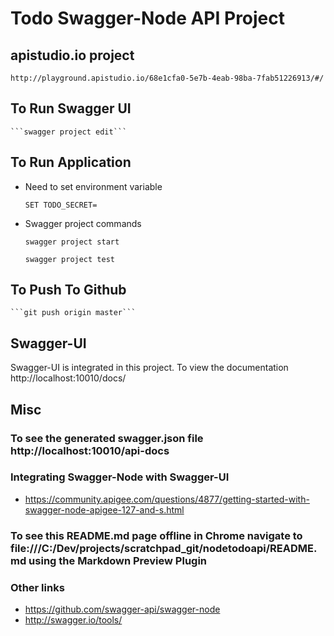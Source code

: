 # Todo Swagger-Node API Project


## apistudio.io project

    http://playground.apistudio.io/68e1cfa0-5e7b-4eab-98ba-7fab51226913/#/

## To Run Swagger UI

    ```swagger project edit```

## To Run Application

* Need to set environment variable

    ```SET TODO_SECRET=```

* Swagger project commands

    ```swagger project start```

    ```swagger project test```



## To Push To Github


    ```git push origin master```

## Swagger-UI

Swagger-UI is integrated in this project. To view the documentation http://localhost:10010/docs/



## Misc

### To see the generated swagger.json file http://localhost:10010/api-docs

### Integrating Swagger-Node with Swagger-UI

* https://community.apigee.com/questions/4877/getting-started-with-swagger-node-apigee-127-and-s.html

### To see this README.md page offline in Chrome navigate to file:///C:/Dev/projects/scratchpad_git/nodetodoapi/README.md using the Markdown Preview Plugin

### Other links

* https://github.com/swagger-api/swagger-node
* http://swagger.io/tools/
